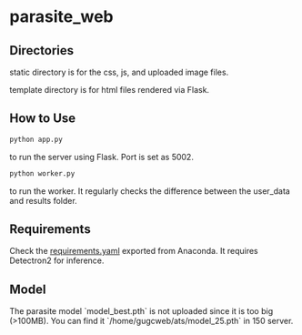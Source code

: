 # parasite_web

<h2>Directories</h2>

<p>static directory is for the css, js, and uploaded image files.</p>
<p>template directory is for html files rendered via Flask.</p>


<h2>How to Use</h2>

```bash
python app.py
```
 <p>to run the server using Flask. Port is set as 5002.</p>

```bash
python worker.py
``` 
<p>to run the worker. It regularly checks the difference between the user_data and results folder.</p>

<h2>Requirements</h2>

Check the [requirements.yaml](requirements.yaml) exported from Anaconda.
It requires Detectron2 for inference.

<h2>Model</h2>
<p>The parasite model `model_best.pth` is not uploaded since it is too big (>100MB).
You can find it `/home/gugcweb/ats/model_25.pth` in 150 server.</p>
